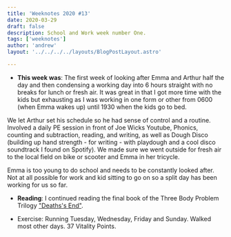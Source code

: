 ```yaml
---
title: 'Weeknotes 2020 #13'
date: 2020-03-29
draft: false
description: School and Work week number One.
tags: ['weeknotes']
author: 'andrew'
layout: '../../../../layouts/BlogPostLayout.astro'

---
```

- **This week was**: The first week of looking after Emma and Arthur half the day and then condensing a working day into 6 hours straight with no breaks for lunch or fresh air. It was great in that I got more time with the kids but exhausting as I was working in one form or other from 0600 (when Emma wakes up) until 1930 when the kids go to bed.

We let Arthur set his schedule so he had sense of control and a routine. Involved a daily PE session in front of Joe Wicks Youtube, Phonics, counting and subtraction, reading, and writing, as well as Dough Disco (building up hand strength - for writing - with playdough and a cool disco soundtrack I found on Spotify). We made sure we went outside for fresh air to the local field on bike or scooter and Emma in her tricycle.

Emma is too young to do school and needs to be constantly looked after. Not at all possible for work and kid sitting to go on so a split day has been working for us so far.

- **Reading**: I continued reading the final book of the Three Body Problem Trilogy ["Deaths's End"](https://en.wikipedia.org/wiki/Death%27s_End).

- Exercise: Running Tuesday, Wednesday, Friday and Sunday. Walked most other days. 37 Vitality Points.

